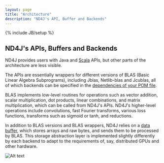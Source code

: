 ```yaml
---
layout: page
title: "Architecture"
description: "ND4J's API, Buffer and Backends"
---
```

{% include JB/setup %}

## ND4J's APIs, Buffers and Backends

ND4J provides users with Java and [Scala](http://nd4j.org/scala.html) APIs, but other parts of the architecture are less visible. 

The APIs are essentially wrappers for different versions of BLAS (Basic Linear Algebra Subprograms), including Jblas, Netlib-blas and Jcublas, all of which backends can be specified in the [dependencies of your POM file](http://nd4j.org/dependencies.html). 

BLAS implements low-level routines for operations such as vector addition, scalar multiplication, dot products, linear combinations, and matrix multiplication, which can be called from ND4J's APIs. ND4J's higher-level operations include convolutions, fast Fourier transforms, various loss functions, transforms such as sigmoid or tanh, and reductions.

In addition to BLAS versions and BLAS wrappers, ND4J relies on a [data buffer](https://en.wikipedia.org/wiki/Data_buffer), which stores arrays and raw bytes, and sends them to be processed by BLAS. This storage abstraction layer is implemented slightly differently by each backend to adapt to the requirements of, say, distributed GPUs and other hardware.

![Alt text](../img/nd4j_architecture.png) 
